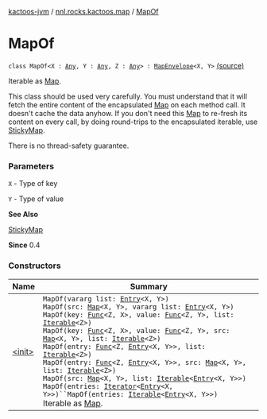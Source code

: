 [kactoos-jvm](../../index.md) / [nnl.rocks.kactoos.map](../index.md) / [MapOf](.)

# MapOf

`class MapOf<X : `[`Any`](https://kotlinlang.org/api/latest/jvm/stdlib/kotlin/-any/index.html)`, Y : `[`Any`](https://kotlinlang.org/api/latest/jvm/stdlib/kotlin/-any/index.html)`, Z : `[`Any`](https://kotlinlang.org/api/latest/jvm/stdlib/kotlin/-any/index.html)`> : `[`MapEnvelope`](../-map-envelope/index.md)`<X, Y>` [(source)](https://github.com/neonailol/kactoos/blob/master/kactoos-jvm/src/main/kotlin/nnl/rocks/kactoos/map/MapOf.kt#L34)

Iterable as [Map](https://kotlinlang.org/api/latest/jvm/stdlib/kotlin.collections/-map/index.html).

This class should be used very carefully. You must understand that
it will fetch the entire content of the encapsulated [Map](https://kotlinlang.org/api/latest/jvm/stdlib/kotlin.collections/-map/index.html) on each
method call. It doesn't cache the data anyhow.
If you don't need this [Map](https://kotlinlang.org/api/latest/jvm/stdlib/kotlin.collections/-map/index.html) to re-fresh its content on every call,
by doing round-trips to the encapsulated iterable, use
[StickyMap](../-sticky-map/index.md).

There is no thread-safety guarantee.

### Parameters

`X` - Type of key

`Y` - Type of value

**See Also**

[StickyMap](../-sticky-map/index.md)

**Since**
0.4

### Constructors

| Name | Summary |
|---|---|
| [&lt;init&gt;](-init-.md) | `MapOf(vararg list: `[`Entry`](https://kotlinlang.org/api/latest/jvm/stdlib/kotlin.collections/-map/-entry/index.html)`<X, Y>)`<br>`MapOf(src: `[`Map`](https://kotlinlang.org/api/latest/jvm/stdlib/kotlin.collections/-map/index.html)`<X, Y>, vararg list: `[`Entry`](https://kotlinlang.org/api/latest/jvm/stdlib/kotlin.collections/-map/-entry/index.html)`<X, Y>)`<br>`MapOf(key: `[`Func`](../../nnl.rocks.kactoos/-func/index.md)`<Z, X>, value: `[`Func`](../../nnl.rocks.kactoos/-func/index.md)`<Z, Y>, list: `[`Iterable`](https://kotlinlang.org/api/latest/jvm/stdlib/kotlin.collections/-iterable/index.html)`<Z>)`<br>`MapOf(key: `[`Func`](../../nnl.rocks.kactoos/-func/index.md)`<Z, X>, value: `[`Func`](../../nnl.rocks.kactoos/-func/index.md)`<Z, Y>, src: `[`Map`](https://kotlinlang.org/api/latest/jvm/stdlib/kotlin.collections/-map/index.html)`<X, Y>, list: `[`Iterable`](https://kotlinlang.org/api/latest/jvm/stdlib/kotlin.collections/-iterable/index.html)`<Z>)`<br>`MapOf(entry: `[`Func`](../../nnl.rocks.kactoos/-func/index.md)`<Z, `[`Entry`](https://kotlinlang.org/api/latest/jvm/stdlib/kotlin.collections/-map/-entry/index.html)`<X, Y>>, list: `[`Iterable`](https://kotlinlang.org/api/latest/jvm/stdlib/kotlin.collections/-iterable/index.html)`<Z>)`<br>`MapOf(entry: `[`Func`](../../nnl.rocks.kactoos/-func/index.md)`<Z, `[`Entry`](https://kotlinlang.org/api/latest/jvm/stdlib/kotlin.collections/-map/-entry/index.html)`<X, Y>>, src: `[`Map`](https://kotlinlang.org/api/latest/jvm/stdlib/kotlin.collections/-map/index.html)`<X, Y>, list: `[`Iterable`](https://kotlinlang.org/api/latest/jvm/stdlib/kotlin.collections/-iterable/index.html)`<Z>)`<br>`MapOf(src: `[`Map`](https://kotlinlang.org/api/latest/jvm/stdlib/kotlin.collections/-map/index.html)`<X, Y>, list: `[`Iterable`](https://kotlinlang.org/api/latest/jvm/stdlib/kotlin.collections/-iterable/index.html)`<`[`Entry`](https://kotlinlang.org/api/latest/jvm/stdlib/kotlin.collections/-map/-entry/index.html)`<X, Y>>)`<br>`MapOf(entries: `[`Iterator`](https://kotlinlang.org/api/latest/jvm/stdlib/kotlin.collections/-iterator/index.html)`<`[`Entry`](https://kotlinlang.org/api/latest/jvm/stdlib/kotlin.collections/-map/-entry/index.html)`<X, Y>>)``MapOf(entries: `[`Iterable`](https://kotlinlang.org/api/latest/jvm/stdlib/kotlin.collections/-iterable/index.html)`<`[`Entry`](https://kotlinlang.org/api/latest/jvm/stdlib/kotlin.collections/-map/-entry/index.html)`<X, Y>>)`<br>Iterable as [Map](https://kotlinlang.org/api/latest/jvm/stdlib/kotlin.collections/-map/index.html). |
